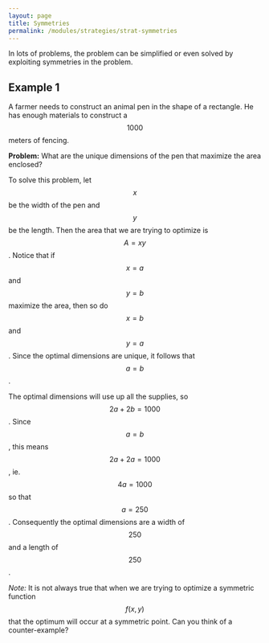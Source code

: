 ```yaml
---
layout: page
title: Symmetries
permalink: /modules/strategies/strat-symmetries
---
```


In lots of problems, the problem can be simplified or even solved by exploiting symmetries in the problem.

## Example 1 
A farmer needs to construct an animal pen in the shape of a rectangle.
He has enough materials to construct a $$1000$$ meters of fencing.

**Problem:**
What are the unique dimensions of the pen that maximize the area enclosed?

To solve this problem, let $$x$$ be the width of the pen and $$y$$ be the length.
Then the area that we are trying to optimize is $$A = xy$$.
Notice that if $$x = a$$ and $$y=b$$ maximize the area, then so do $$x = b$$ and $$y=a$$.
Since the optimal dimensions are unique, it follows that $$a = b$$.

The optimal dimensions will use up all the supplies, so $$2a + 2b = 1000$$.  Since $$a = b$$, this means $$2a + 2a = 1000$$, ie. $$4a = 1000$$ so that $$a = 250$$.
Consequently the optimal dimensions are a width of $$250$$ and a length of $$250$$.

*Note:* It is not always true that when we are trying to optimize a symmetric function $$f(x,y)$$ that the optimum will occur at a symmetric point.  Can you think of a counter-example?


